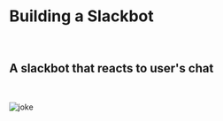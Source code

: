 <h1>Building a Slackbot</h1><br>
<h2>A slackbot that reacts to user's chat </h2><br>

![joke](https://user-images.githubusercontent.com/39256000/58367228-e2597680-7f17-11e9-9a7c-c60e574ee370.jpg)
